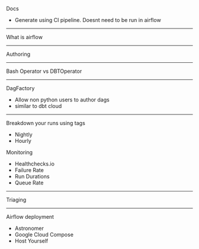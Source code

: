 
Docs
- Generate using CI pipeline. Doesnt need to be run in airflow

---

What is airflow


---


Authoring

---

Bash Operator vs DBTOperator

---
DagFactory
- Allow non python users to author dags
- similar to dbt cloud

---


Breakdown your runs using tags
- Nightly
- Hourly


Monitoring
- Healthchecks.io
- Failure Rate
- Run Durations
- Queue Rate


---
Triaging

---

Airflow deployment

- Astronomer
- Google Cloud Compose
- Host Yourself
